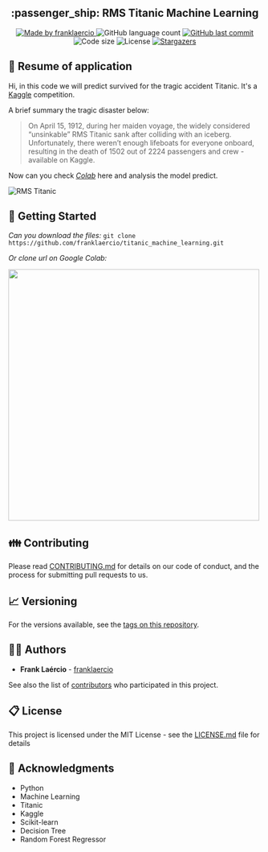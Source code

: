 <h2 align="center"> 
  :passenger_ship: RMS Titanic Machine Learning
</h1>

<p align="center">
  <a href="https://www.linkedin.com/in/frank-laercio/">
    <img alt="Made by franklaercio" src="https://img.shields.io/badge/Linkedin-Made%20by%20franklaercio-blue">
  </a>
  
  <img alt="GitHub language count" src="https://img.shields.io/github/languages/count/franklaercio/titanic_machine_learning?color=%2304D361">
  
  <a href="https://github.com/franklaercio/titanic_machine_learning/commits/master">
    <img alt="GitHub last commit" src="https://img.shields.io/github/last-commit/franklaercio/shop_app_flutter">
  </a>
  
  <img alt="Code size" src="https://img.shields.io/github/languages/code-size/franklaercio/shop_app_flutter">

  <img alt="License" src="https://img.shields.io/badge/license-MIT-brightgreen">
   <a href="https://github.com/franklaercio/titanic_machine_learning/stargazers">
    <img alt="Stargazers" src="https://img.shields.io/github/stars/franklaercio/titanic_machine_learning?style=social">
  </a>
</p>

## :bookmark_tabs: Resume of application
Hi, in this code we will predict survived for the tragic accident Titanic. It's a [Kaggle](https://www.kaggle.com/c/titanic) competition.

A brief summary the tragic disaster below:

> On April 15, 1912, during her maiden voyage, the widely considered “unsinkable” RMS Titanic sank after colliding with an iceberg. Unfortunately, there weren’t enough lifeboats for everyone onboard, resulting in the death of 1502 out of 2224 passengers and crew - available on Kaggle.

Now can you check *[Colab](https://github.com/franklaercio/titanic_machine_learning/blob/master/Titanic.ipynb)* here and analysis the model predict.

![RMS Titanic](https://user-images.githubusercontent.com/38151364/96202287-31e97980-0f35-11eb-91dd-089d093fe62d.gif)

## :mag_right: Getting Started

*Can you download the files:*
```git clone https://github.com/franklaercio/titanic_machine_learning.git``` 

*Or clone url on Google Colab:*

<img tile="Exemplo import Google Colab" src="https://user-images.githubusercontent.com/38151364/96202742-64e03d00-0f36-11eb-98cc-b6dd2f8d141a.png" width="500">

## :family: Contributing

Please read [CONTRIBUTING.md](https://gist.github.com/PurpleBooth/b24679402957c63ec426) for details on our code of conduct, and the process for submitting pull requests to us.

## :chart_with_upwards_trend: Versioning

For the versions available, see the [tags on this repository](https://github.com/franklaercio/shop_app_flutter/tags). 

## :man_technologist: Authors

* **Frank Laércio** - [franklaercio](https://github.com/franklaercio)

See also the list of [contributors](https://github.com/franklaercio/shop_app_flutter/contributors) who participated in this project.

## :clipboard: License

This project is licensed under the MIT License - see the [LICENSE.md](LICENSE.md) file for details

## :newspaper: Acknowledgments

- Python
- Machine Learning
- Titanic
- Kaggle
- Scikit-learn
- Decision Tree
- Random Forest Regressor
